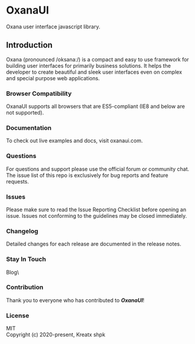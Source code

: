# OxanaUI
Oxana user interface javascript library.

## Introduction
Oxana (pronounced /oksanaː/) is a compact and easy to use framework for building user interfaces for primarily business solutions. It helps the developer to create  beautiful and sleek user interfaces even on complex and special purpose web applications. 

### Browser Compatibility
OxanaUI supports all browsers that are ES5-compliant (IE8 and below are not supported).

### Documentation
To check out live examples and docs, visit oxanaui.com.

### Questions
For questions and support please use the official forum or community chat. The issue list of this repo is exclusively for bug reports and feature requests.

### Issues
Please make sure to read the Issue Reporting Checklist before opening an issue. Issues not conforming to the guidelines may be closed immediately.

### Changelog
Detailed changes for each release are documented in the release notes.

### Stay In Touch
Blog\

### Contribution
Thank you to everyone who has contributed to ***OxanaUI***!

### License
MIT\
Copyright (c) 2020-present, Kreatx shpk 

